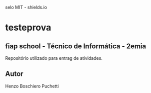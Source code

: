 selo MIT - shields.io

# testeprova
## fiap school - Técnico de Informática - 2emia
Repositório utilizado para entrag de atividades.
## Autor
Henzo Boschiero Puchetti
